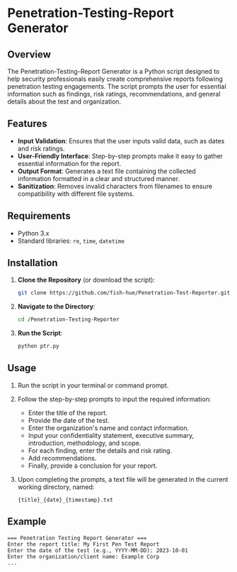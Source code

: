 # Penetration-Testing-Report Generator

## Overview

The Penetration-Testing-Report Generator is a Python script designed to help security professionals easily create comprehensive reports following penetration testing engagements. The script prompts the user for essential information such as findings, risk ratings, recommendations, and general details about the test and organization.

## Features

- **Input Validation**: Ensures that the user inputs valid data, such as dates and risk ratings.
- **User-Friendly Interface**: Step-by-step prompts make it easy to gather essential information for the report.
- **Output Format**: Generates a text file containing the collected information formatted in a clear and structured manner.
- **Sanitization**: Removes invalid characters from filenames to ensure compatibility with different file systems.

## Requirements

- Python 3.x
- Standard libraries: `re`, `time`, `datetime`

## Installation

1. **Clone the Repository** (or download the script):
   ```bash
   git clone https://github.com/fish-hue/Penetration-Test-Reporter.git
   ```

2. **Navigate to the Directory**:
   ```bash
   cd /Penetration-Testing-Reporter
   ```

3. **Run the Script**:
   ```bash
   python ptr.py
   ```

## Usage

1. Run the script in your terminal or command prompt.
2. Follow the step-by-step prompts to input the required information:
   - Enter the title of the report.
   - Provide the date of the test.
   - Enter the organization's name and contact information.
   - Input your confidentiality statement, executive summary, introduction, methodology, and scope.
   - For each finding, enter the details and risk rating.
   - Add recommendations.
   - Finally, provide a conclusion for your report.

3. Upon completing the prompts, a text file will be generated in the current working directory, named:
   ```
   {title}_{date}_{timestamp}.txt
   ```

## Example

```
=== Penetration Testing Report Generator ===
Enter the report title: My First Pen Test Report
Enter the date of the test (e.g., YYYY-MM-DD): 2023-10-01
Enter the organization/client name: Example Corp
...
```
